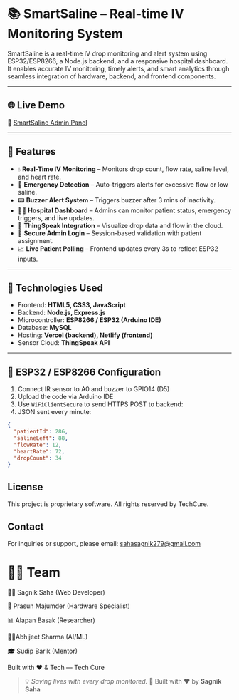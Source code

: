 # 📚 SmartSaline – Real-time IV Monitoring System

SmartSaline is a real-time IV drop monitoring and alert system using ESP32/ESP8266, a Node.js backend, and a responsive hospital dashboard. It enables accurate IV monitoring, timely alerts, and smart analytics through seamless integration of hardware, backend, and frontend components.

---

## 🌐 Live Demo

🔗 [SmartSaline Admin Panel](https://smartsaline.netlify.app)

---

## 💪 Features

* 💧 **Real-Time IV Monitoring** – Monitors drop count, flow rate, saline level, and heart rate.
* 🚨 **Emergency Detection** – Auto-triggers alerts for excessive flow or low saline.
* 📟 **Buzzer Alert System** – Triggers buzzer after 3 mins of inactivity.
* 🧑‍⚕️ **Hospital Dashboard** – Admins can monitor patient status, emergency triggers, and live updates.
* 📡 **ThingSpeak Integration** – Visualize drop data and flow in the cloud.
* 🔐 **Secure Admin Login** – Session-based validation with patient assignment.
* 📈 **Live Patient Polling** – Frontend updates every 3s to reflect ESP32 inputs.

---

## 🔧 Technologies Used

* Frontend: **HTML5, CSS3, JavaScript**
* Backend: **Node.js, Express.js**
* Microcontroller: **ESP8266 / ESP32 (Arduino IDE)**
* Database: **MySQL**
* Hosting: **Vercel (backend), Netlify (frontend)**
* Sensor Cloud: **ThingSpeak API**

---

## 🧪 ESP32 / ESP8266 Configuration

1. Connect IR sensor to A0 and buzzer to GPIO14 (D5)
2. Upload the code via Arduino IDE
3. Use `WiFiClientSecure` to send HTTPS POST to backend:
4. JSON sent every minute:
```json
{
  "patientId": 286,
  "salineLeft": 88,
  "flowRate": 12,
  "heartRate": 72,
  "dropCount": 34
}
```
## License
This project is proprietary software. All rights reserved by TechCure.

## Contact
For inquiries or support, please email: sahasagnik279@gmail.com

# 👨‍💻 Team

👨‍💻 Sagnik Saha (Web Developer)

🤖 Prasun Majumder (Hardware Specialist)

📊 Alapan Basak (Researcher)

🧑‍🔬Abhijeet Sharma (AI/ML)

🎓 Sudip Barik (Mentor)

Built with ❤️ & Tech — Tech Cure

> 💡 *Saving lives with every drop monitored.*
> 🔬 Built with ❤️ by **Sagnik Saha**

